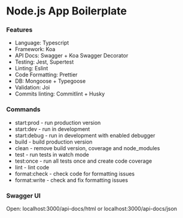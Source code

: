 # Node.js App Boilerplate

### Features

- Language: Typescript
- Framework: Koa
- API Docs: Swagger + Koa Swagger Decorator
- Testing: Jest, Supertest
- Linting: Eslint
- Code Formatting: Prettier
- DB: Mongoose + Typegoose
- Validation: Joi
- Commits linting: Commitlint + Husky

### Commands

- start:prod - run production version
- start:dev - run in development
- start:debug - run in development with enabled debugger
- build - build production version
- clean - remove build version, coverage and node_modules
- test - run tests in watch mode
- test:once - run all tests once and create code coverage
- lint - lint code
- format:check - check code for formatting issues
- format:write - check and fix formatting issues

### Swagger UI

Open: localhost:3000/api-docs/html or localhost:3000/api-docs/json
